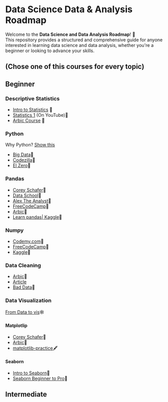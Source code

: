 # Data Science Data & Analysis Roadmap

Welcome to the **Data Science and Data Analysis Roadmap**! 🚀  
This repository provides a structured and comprehensive guide for anyone interested in learning data science and data analysis, whether you're a beginner or looking to advance your skills.
## (Chose one of this courses for every topic)

## Beginner

###  Descriptive Statistics 

- [Intro to Statistics](https://www.udacity.com/course/intro-to-statistics--st101) 🎥
- [Statistics 1](https://youtube.com/playlist?list=PL0KQuRyPJoe6KjlUM6iNYgt8d0DwI-IGR&si=gQLmBslqd32JTWSE) (On YouTube)🎥
- [Arbic Course](https://www.youtube.com/watch?v=8wwPwlueoDs&list=PLtsZ69x5q-X_MJj_iwBwpJaLg_C6JGiWW) 🎥

### Python 
Why Python? [Show this](https://www.youtube.com/watch?v=XKQaCF_Om8o&list=PLrooD4hY1QqCCAbHdQTJ-BpVFQlCu_Pg1)
- [Big Data](https://www.youtube.com/watch?v=mlbe7Vxr7yA&list=PLrooD4hY1QqDjPYUvDsxjfh9np7DjBwAg&index=6)🎥
- [Codezilla](https://www.youtube.com/playlist?list=PLuXY3ddo_8nzrO74UeZQVZOb5-wIS6krJ)🎥
- [El Zero](https://www.youtube.com/playlist?list=PLDoPjvoNmBAyE_gei5d18qkfIe-Z8mocs)🎥

### Pandas
- [Corey Schafer](https://www.youtube.com/playlist?list=PL-osiE80TeTsWmV9i9c58mdDCSskIFdDS)🎥
- [Data School](https://www.youtube.com/playlist?list=PL5-da3qGB5ICCsgW1MxlZ0Hq8LL5U3u9y)🎥
- [Alex The Analyst](https://www.youtube.com/playlist?list=PLUaB-1hjhk8GZOuylZqLz-Qt9RIdZZMBE)🎥
- [FreeCodeCamp](https://www.youtube.com/watch?v=gtjxAH8uaP0)🎥
- [Arbic](https://www.youtube.com/playlist?list=PLuRv1IekA3YVwzaWa2Kp7bgIVcJsJ5XGW)🎥
- [Learn pandas| Kaggle](https://www.youtube.com/playlist?list=PLuRv1IekA3YVwzaWa2Kp7bgIVcJsJ5XGW)📕
### Numpy
- [Codemy.com](https://www.youtube.com/playlist?list=PLCC34OHNcOtpalASMlX2HHdsLNipyyhbK)🎥
- [FreeCodeCamp](https://www.youtube.com/watch?v=QUT1VHiLmmI&t=2844s)🎥
- [Kaggle](https://www.kaggle.com/code/legendadnan/numpy-tutorial-for-beginners-data-science)📕
### Data Cleaning
- [Arbic](https://www.youtube.com/watch?v=TXiKPcbHmO8&list=PL3pZ0ZEStTyS2WYctpa6n3mxUW1GMlaQV&index=4)🎥
- [Article](https://towardsdatascience.com/the-ultimate-guide-to-data-cleaning-3969843991d4)
- [Bad Data](https://drive.google.com/file/d/1i13WL-9wONr2h1-_mB6T6TV5YJoeyDzV/view)📕
### Data Visualization
[From Data to vis](https://www.data-to-viz.com/)🕸️
#### Matplotlip
- [Corey Schafer](https://www.youtube.com/playlist?list=PL-osiE80TeTvipOqomVEeZ1HRrcEvtZB_)🎥
- [Arbic](https://www.youtube.com/playlist?list=PLuRv1IekA3YUdhJNrsn-nK71yvTc45OlW)🎥
- [matplotlib-practice](https://www.kaggle.com/code/mennahelsheikh/matplotlib-practice)🖋️
#### Seaborn
- [Intro to Seaborn](https://www.youtube.com/playlist?list=PLtPIclEQf-3cG31dxSMZ8KTcDG7zYng1j)🎥
- [Seaborn Beginner to Pro](https://www.youtube.com/playlist?list=PL4GjoPPG4VqOAwSNw2I-PXUcjw1frHmW2)🎥
## Intermediate
